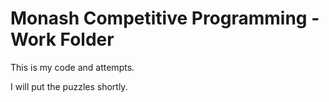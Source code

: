 # Monash Competitive Programming - Work Folder

This is my code and attempts.

I will put the puzzles shortly.
